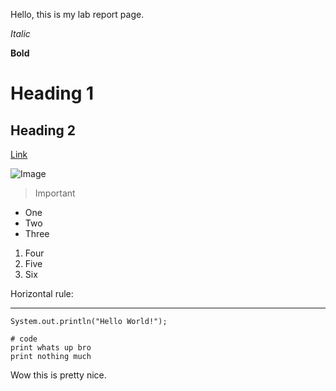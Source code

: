 Hello, this is my lab report page.

*Italic*

**Bold**

# Heading 1

## Heading 2

[Link](http://henry.com)

![Image](http://henry/zhang.png)

> Important

* One
* Two
* Three

1. Four
2. Five
3. Six

Horizontal rule:

---

`System.out.println("Hello World!");`

```
# code
print whats up bro
print nothing much
```

Wow this is pretty nice.
